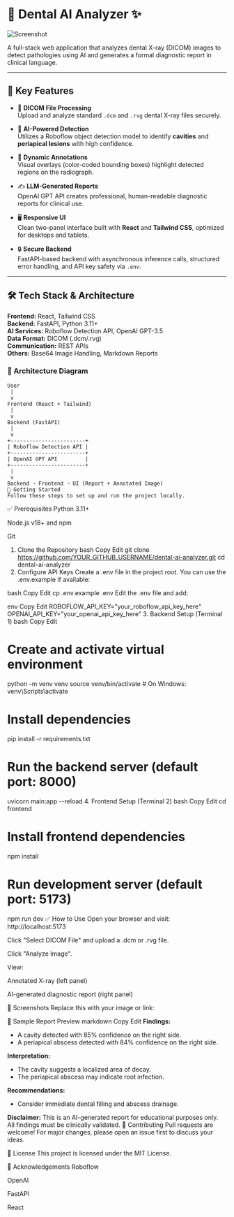 # 🦷 Dental AI Analyzer ✨

![Screenshot](REPLACE_WITH_YOUR_SCREENSHOT_URL)

A full-stack web application that analyzes dental X-ray (DICOM) images to detect pathologies using AI and generates a formal diagnostic report in clinical language.

---

## 🌟 Key Features

- 🦷 **DICOM File Processing**  
  Upload and analyze standard `.dcm` and `.rvg` dental X-ray files securely.

- 🤖 **AI-Powered Detection**  
  Utilizes a Roboflow object detection model to identify **cavities** and **periapical lesions** with high confidence.

- 🎨 **Dynamic Annotations**  
  Visual overlays (color-coded bounding boxes) highlight detected regions on the radiograph.

- ✍️ **LLM-Generated Reports**  
  OpenAI GPT API creates professional, human-readable diagnostic reports for clinical use.

- 🖥️ **Responsive UI**  
  Clean two-panel interface built with **React** and **Tailwind CSS**, optimized for desktops and tablets.

- 🔒 **Secure Backend**  
  FastAPI-based backend with asynchronous inference calls, structured error handling, and API key safety via `.env`.

---

## 🛠️ Tech Stack & Architecture

**Frontend:** React, Tailwind CSS  
**Backend:** FastAPI, Python 3.11+  
**AI Services:** Roboflow Detection API, OpenAI GPT-3.5  
**Data Format:** DICOM (.dcm/.rvg)  
**Communication:** REST APIs  
**Others:** Base64 Image Handling, Markdown Reports

### 🧭 Architecture Diagram

```plaintext
User
 |
 v
Frontend (React + Tailwind)
 |
 v
Backend (FastAPI)
 |
 v
+------------------------+
| Roboflow Detection API |
+------------------------+
| OpenAI GPT API         |
+------------------------+
 |
 v
Backend ➝ Frontend ➝ UI (Report + Annotated Image)
🚀 Getting Started
Follow these steps to set up and run the project locally.
```
✅ Prerequisites
Python 3.11+

Node.js v18+ and npm

Git

1. Clone the Repository
bash
Copy
Edit
git clone https://github.com/YOUR_GITHUB_USERNAME/dental-ai-analyzer.git
cd dental-ai-analyzer
2. Configure API Keys
Create a .env file in the project root. You can use the .env.example if available:

bash
Copy
Edit
cp .env.example .env
Edit the .env file and add:

env
Copy
Edit
ROBOFLOW_API_KEY="your_roboflow_api_key_here"
OPENAI_API_KEY="your_openai_api_key_here"
3. Backend Setup (Terminal 1)
bash
Copy
Edit
# Create and activate virtual environment
python -m venv venv
source venv/bin/activate     # On Windows: venv\Scripts\activate

# Install dependencies
pip install -r requirements.txt

# Run the backend server (default port: 8000)
uvicorn main:app --reload
4. Frontend Setup (Terminal 2)
bash
Copy
Edit
cd frontend

# Install frontend dependencies
npm install

# Run development server (default port: 5173)
npm run dev
✅ How to Use
Open your browser and visit: http://localhost:5173

Click "Select DICOM File" and upload a .dcm or .rvg file.

Click "Analyze Image".

View:

Annotated X-ray (left panel)

AI-generated diagnostic report (right panel)

📸 Screenshots
Replace this with your image or link:

🧠 Sample Report Preview
markdown
Copy
Edit
**Findings:**
- A cavity detected with 85% confidence on the right side.
- A periapical abscess detected with 84% confidence on the right side.

**Interpretation:**
- The cavity suggests a localized area of decay.
- The periapical abscess may indicate root infection.

**Recommendations:**
- Consider immediate dental filling and abscess drainage.

**Disclaimer:** This is an AI-generated report for educational purposes only. All findings must be clinically validated.
🤝 Contributing
Pull requests are welcome! For major changes, please open an issue first to discuss your ideas.

📄 License
This project is licensed under the MIT License.

🙏 Acknowledgements
Roboflow

OpenAI

FastAPI

React
